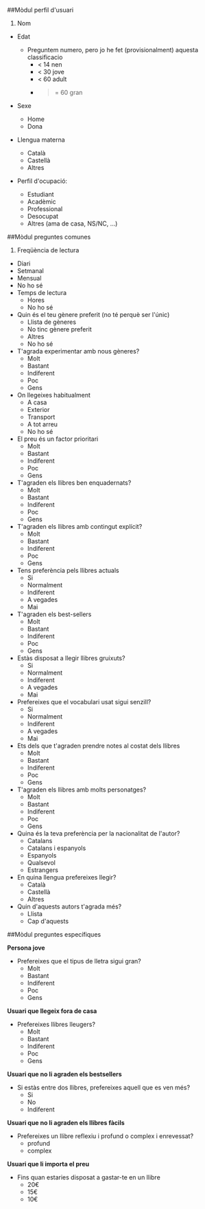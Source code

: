 ##Mòdul perfil d'usuari
1. Nom
- Edat
  - Preguntem numero, pero jo he fet (provisionalment) aquesta classificacio
    - < 14 nen
    - < 30 jove
    - < 60 adult
    - >= 60 gran
- Sexe
  - Home
  - Dona
- Llengua materna
  - Català
  - Castellà
  - Altres
  
- Perfil d'ocupació:
  - Estudiant
  - Acadèmic
  - Professional
  - Desocupat
  - Altres (ama de casa, NS/NC, ...)

##Mòdul preguntes comunes

1. Freqüència de lectura
  - Diari
  - Setmanal
  - Mensual
  - No ho sé
- Temps de lectura
  - Hores
  - No ho sé
- Quin és el teu gènere preferit (no té perquè ser l'únic)
  - Llista de gèneres
  - No tinc gènere preferit
  - Altres
  - No ho sé
- T'agrada experimentar amb nous gèneres?
  - Molt
  - Bastant
  - Indiferent
  - Poc
  - Gens
- On llegeixes habitualment
  - A casa
  - Exterior  
  - Transport
  - A tot arreu
  - No ho sé
- El preu és un factor prioritari
  - Molt
  - Bastant
  - Indiferent
  - Poc
  - Gens
- T'agraden els llibres ben enquadernats?
  - Molt
  - Bastant
  - Indiferent
  - Poc
  - Gens
- T'agraden els llibres amb contingut explícit?
  - Molt
  - Bastant
  - Indiferent
  - Poc
  - Gens  
- Tens preferència pels llibres actuals
  - Si
  - Normalment
  - Indiferent
  - A vegades
  - Mai
- T'agraden els best-sellers
  - Molt
  - Bastant
  - Indiferent
  - Poc
  - Gens
- Estàs disposat a llegir llibres gruixuts?
  - Si
  - Normalment
  - Indiferent
  - A vegades
  - Mai
- Prefereixes que el vocabulari usat sigui senzill?
  - Si
  - Normalment
  - Indiferent
  - A vegades
  - Mai  
- Ets dels que t'agraden prendre notes al costat dels llibres
  - Molt
  - Bastant
  - Indiferent
  - Poc
  - Gens
- T'agraden els llibres amb molts personatges?
  - Molt
  - Bastant
  - Indiferent
  - Poc
  - Gens
- Quina és la teva preferència per la nacionalitat de l'autor?
  - Catalans
  - Catalans i espanyols
  - Espanyols
  - Qualsevol
  - Estrangers
- En quina llengua prefereixes llegir?
  - Català
  - Castellà
  - Altres
- Quin d'aquests autors t'agrada més?
  - Llista
  - Cap d'aquests
  
##Mòdul preguntes específiques

**Persona jove**

- Prefereixes que el tipus de lletra sigui gran?
  - Molt
  - Bastant
  - Indiferent
  - Poc
  - Gens
  
**Usuari que llegeix fora de casa**

- Prefereixes llibres lleugers?
  - Molt
  - Bastant
  - Indiferent
  - Poc
  - Gens
  
**Usuari que no li agraden els bestsellers**

- Si estàs entre dos llibres, prefereixes aquell que es ven més?
  - Si
  - No
  - Indiferent
  
**Usuari que no li agraden els llibres fàcils**

- Prefereixes un llibre reflexiu i profund o complex i enrevessat?
  - profund
  - complex
  
**Usuari que li importa el preu**

- Fins quan estaries disposat a gastar-te en un llibre
  - 20€
  - 15€
  - 10€
